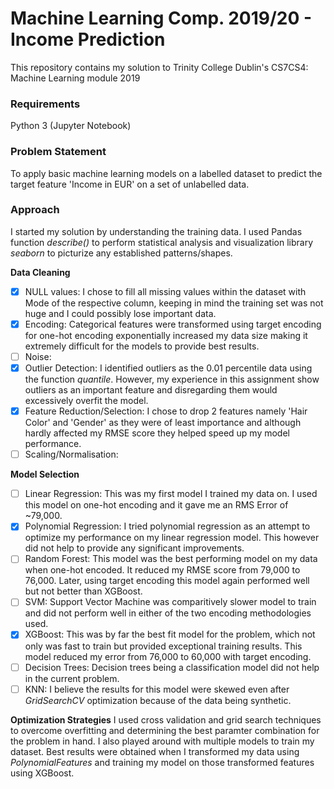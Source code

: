 # Machine Learning Comp. 2019/20 - Income Prediction
This repository contains my solution to Trinity College Dublin's CS7CS4: Machine Learning module 2019

### **Requirements**
Python 3 (Jupyter Notebook) 

### **Problem Statement**
To apply basic machine learning models on a labelled dataset to predict the target feature 'Income in EUR' on a set of unlabelled data.

### **Approach**
I started my solution by understanding the training data. I used Pandas function _describe()_ to perform statistical analysis and visualization library _seaborn_ to picturize any established patterns/shapes.




**Data Cleaning**
- [x] NULL values: I chose to fill all missing values within the dataset with Mode of the respective column, keeping in mind the training set was not huge and I could possibly lose important data.
- [x] Encoding: Categorical features were transformed using target encoding for one-hot encoding exponentially increased my data size making it extremely difficult for the models to provide best results. 
- [ ] Noise: 
- [x] Outlier Detection: I identified outliers as the 0.01 percentile data using the function _quantile_. However, my experience in this assignment show outliers as an important feature and disregarding them would excessively overfit the model.
- [x] Feature Reduction/Selection: I chose to drop 2 features namely 'Hair Color' and 'Gender' as they were of least importance and although hardly affected my RMSE score they helped speed up my model performance. 
- [ ] Scaling/Normalisation: 

**Model Selection**
- [ ] Linear Regression: This was my first model I trained my data on. I used this model on one-hot encoding and it gave me an RMS Error of ~79,000. 
- [x] Polynomial Regression: I tried polynomial regression as an attempt to optimize my performance on my linear regression model. This however did not help to provide any significant improvements.
- [ ] Random Forest: This model was the best performing model on my data when one-hot encoded. It reduced my RMSE score from 79,000 to 76,000. Later, using target encoding this model again performed well but not better than XGBoost. 
- [ ] SVM: Support Vector Machine was comparitively slower model to train and did not perform well in either of the two encoding methodologies used. 
- [x] XGBoost: This was by far the best fit model for the problem, which not only was fast to train but provided exceptional training results. This model reduced my error from 76,000 to 60,000 with target encoding.
- [ ] Decision Trees: Decision trees being a classification model did not help in the current problem.
- [ ] KNN: I believe the results for this model were skewed even after _GridSearchCV_ optimization because of the data being synthetic. 

**Optimization Strategies**
I used cross validation and grid search techniques to overcome overfitting and determining the best paramter combination for the problem in hand. I also played around with multiple models to train my dataset. Best results were obtained when I transformed my data using _PolynomialFeatures_ and training my model on those transformed features using XGBoost. 

